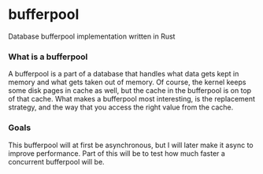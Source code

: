# bufferpool

Database bufferpool implementation written in Rust

### What is a bufferpool

A bufferpool is a part of a database that handles what data gets kept in memory and what gets taken out of memory. Of course, the kernel keeps some disk pages in cache as well, but the cache in the bufferpool is on top of that cache. What makes a bufferpool most interesting, is the replacement strategy, and the way that you access the right value from the cache.

### Goals

This bufferpool will at first be asynchronous, but I will later make it async to improve performance. Part of this will be to test how much faster a concurrent bufferpool will be.
